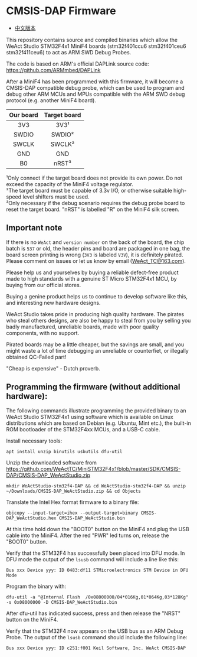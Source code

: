 # CMSIS-DAP Firmware

* [中文版本](./README-zh.md)

This repository contains source and compiled binaries which allow the WeAct Studio STM32F4x1 MiniF4 boards (stm32f401ccu6 stm32f401ceu6 stm32f411ceu6) to act as ARM SWD Debug Probes.

The code is based on ARM's official DAPLink source code: https://github.com/ARMmbed/DAPLink

After a MiniF4 has been programmed with this firmware, it will become a CMSIS-DAP compatible debug probe, which can be used to program and debug other ARM MCUs and MPUs compatible with the ARM SWD debug protocol (e.g. another MiniF4 board).

|Our board|Target board|
|:--:|:--:|
|3V3|3V3¹|
|SWDIO|SWDIO²|
|SWCLK|SWCLK²|
|GND|GND|
|B0|nRST³|

¹Only connect if the target board does not provide its own power.  Do not exceed the capacity of the MiniF4 voltage regulator.  
²The target board must be capable of 3.3v I/O, or otherwise suitable high-speed level shifters must be used.  
³Only necessary if the debug scenario requires the debug probe board to reset the target board. "nRST" is labelled "R" on the MiniF4 silk screen.  

## Important note

If there is no `WeAct` and `version number` on the back of the board, the chip batch is `537` or old, the header pins and board are packaged in one bag, the board screen printing is wrong (`3V3` is labeled `V3V`), it is definitely pirated. Please comment on issues or let us know by email (WeAct_TC@163.com).

Please help us and yourselves by buying a reliable defect-free product made to high standards with a genuine ST Micro STM32F4x1 MCU, by buying from our official stores.

Buying a genine product helps us to continue to develop software like this, and interesting new hardware designs.

WeAct Studio takes pride in producing high quality hardware. The pirates who steal others designs, are also be happy to steal from you by selling you badly manufactured, unreliable boards, made with poor quality components, with no support.

Pirated boards may be a little cheaper, but the savings are small, and you might waste a lot of time debugging an unreliable or counterfiet, or illegally obtained QC-Failed part!

"Cheap is expensive" - Dutch proverb.

## Programming the firmware (without additional hardware):

The following commands illustrate programming the provided binary to an WeAct Studio STM32F4x1 using software which is available on Linux distributions which are based on Debian (e.g. Ubuntu, Mint etc.), the built-in ROM bootloader of the STM32F4xx MCUs, and a USB-C cable.


Install necessary tools:

    apt install unzip binutils usbutils dfu-util

Unzip the downloaded software from https://github.com/WeActTC/MiniSTM32F4x1/blob/master/SDK/CMSIS-DAP/CMSIS-DAP_WeActStudio.zip

    mkdir WeActStudio-stm32f4-DAP && cd WeActStudio-stm32f4-DAP && unzip ~/Downloads/CMSIS-DAP_WeActStudio.zip && cd Objects

Translate the Intel Hex format firmware to a binary file:

    objcopy --input-target=ihex --output-target=binary CMSIS-DAP_WeActStudio.hex CMSIS-DAP_WeActStudio.bin

At this time hold down the "BOOT0" button on the MiniF4 and plug the USB cable into the MiniF4.  After the red "PWR" led turns on, release the "BOOT0" button.

Verify that the STM32F4 has successfully been placed into DFU mode. In DFU mode the output of the `lsusb` command will include a line like this:

    Bus xxx Device yyy: ID 0483:df11 STMicroelectronics STM Device in DFU Mode

Program the binary with:

    dfu-util -a "@Internal Flash  /0x08000000/04*016Kg,01*064Kg,03*128Kg" -s 0x08000000 -D CMSIS-DAP_WeActStudio.bin

After dfu-util has indicated success, press and then release the "NRST" button on the MiniF4.

Verify that the STM32F4 now appears on the USB bus as an ARM Debug Probe.  The output of the `lsusb` command should include the following line:

    Bus xxx Device yyy: ID c251:f001 Keil Software, Inc. WeAct CMSIS-DAP
